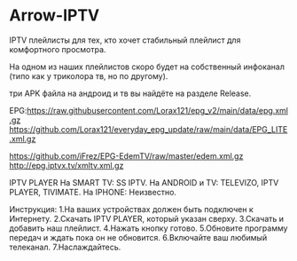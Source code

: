# Arrow-IPTV
IPTV плейлисты для тех, кто хочет стабильный плейлист для комфортного просмотра.

На одном из наших плейлистов скоро будет на собственный инфоканал (типо как у триколора тв, но по другому).

три APK файла на андроид и тв вы найдёте на разделе Release.

EPG:https://raw.githubusercontent.com/Lorax121/epg_v2/main/data/epg.xml.gz
https://github.com/Lorax121/everyday_epg_update/raw/main/data/EPG_LITE.xml.gz

https://github.com/iFrez/EPG-EdemTV/raw/master/edem.xml.gz
http://epg.iptvx.tv/xmltv.xml.gz

IPTV PLAYER
На SMART TV: SS IPTV.
На ANDROID и TV: TELEVIZO, IPTV PLAYER, TIVIMATE.
На IPHONE: Неизвестно.

Инструкция:
1.На ваших устройствах должен быть подключен к Интернету.
2.Скачать IPTV PLAYER, который указан сверху.
3.Скачать и добавить наш плейлист.
4.Нажать кнопку готово.
5.Обновите программу передач и ждать пока он не обновится.
6.Включайте ваш любимый телеканал.
7.Наслаждайтесь.
